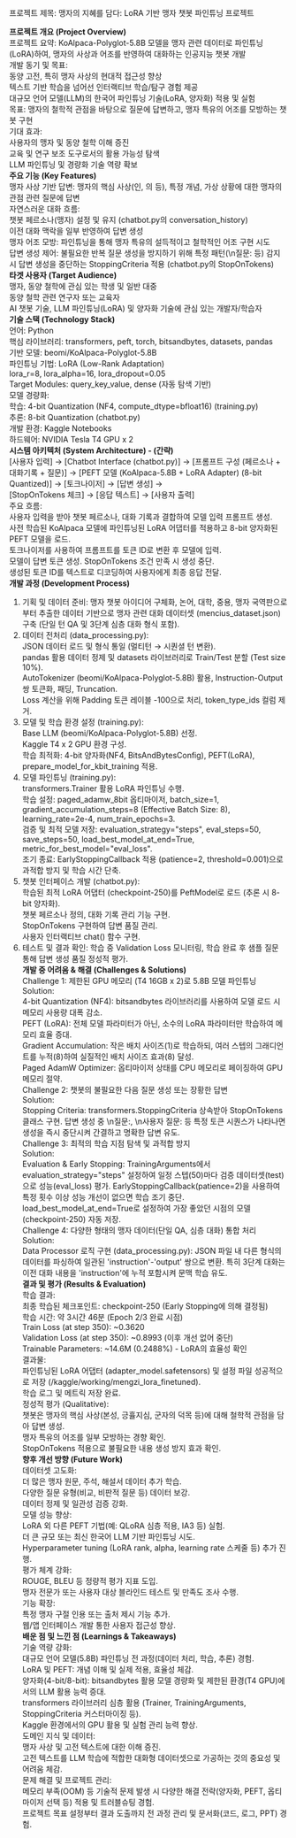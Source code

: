 프로젝트 제목: 맹자의 지혜를 담다: LoRA 기반 맹자 챗봇 파인튜닝 프로젝트

**프로젝트 개요 (Project Overview)**   
프로젝트 요약: KoAlpaca-Polyglot-5.8B 모델을 맹자 관련 데이터로 파인튜닝(LoRA)하여, 맹자의 사상과 어조를 반영하여 대화하는 인공지능 챗봇 개발   
개발 동기 및 목표:   
동양 고전, 특히 맹자 사상의 현대적 접근성 향상   
텍스트 기반 학습을 넘어선 인터랙티브 학습/탐구 경험 제공   
대규모 언어 모델(LLM)의 한국어 파인튜닝 기술(LoRA, 양자화) 적용 및 실험   
목표: 맹자의 철학적 관점을 바탕으로 질문에 답변하고, 맹자 특유의 어조를 모방하는 챗봇 구현   
기대 효과:   
사용자의 맹자 및 동양 철학 이해 증진   
교육 및 연구 보조 도구로서의 활용 가능성 탐색   
LLM 파인튜닝 및 경량화 기술 역량 확보   
**주요 기능 (Key Features)**   
맹자 사상 기반 답변: 맹자의 핵심 사상(인, 의 등), 특정 개념, 가상 상황에 대한 맹자의 관점 관련 질문에 답변   
자연스러운 대화 흐름:   
챗봇 페르소나(맹자) 설정 및 유지 (chatbot.py의 conversation_history)   
이전 대화 맥락을 일부 반영하여 답변 생성   
맹자 어조 모방: 파인튜닝을 통해 맹자 특유의 설득적이고 철학적인 어조 구현 시도   
답변 생성 제어: 불필요한 반복 질문 생성을 방지하기 위해 특정 패턴(\n질문: 등) 감지 시 답변 생성을 중단하는 StoppingCriteria 적용 (chatbot.py의 StopOnTokens)   
**타겟 사용자 (Target Audience)**   
맹자, 동양 철학에 관심 있는 학생 및 일반 대중   
동양 철학 관련 연구자 또는 교육자   
AI 챗봇 기술, LLM 파인튜닝(LoRA) 및 양자화 기술에 관심 있는 개발자/학습자   
**기술 스택 (Technology Stack)**   
언어: Python   
핵심 라이브러리: transformers, peft, torch, bitsandbytes, datasets, pandas   
기반 모델: beomi/KoAlpaca-Polyglot-5.8B   
파인튜닝 기법: LoRA (Low-Rank Adaptation)   
  lora_r=8, lora_alpha=16, lora_dropout=0.05   
  Target Modules: query_key_value, dense (자동 탐색 기반)   
모델 경량화:   
  학습: 4-bit Quantization (NF4, compute_dtype=bfloat16) (training.py)   
  추론: 8-bit Quantization (chatbot.py)   
개발 환경: Kaggle Notebooks   
하드웨어: NVIDIA Tesla T4 GPU x 2   
**시스템 아키텍처 (System Architecture) - (간략)**   
[사용자 입력] → [Chatbot Interface (chatbot.py)] → [프롬프트 구성 (페르소나 + 대화기록 + 질문)] → [PEFT 모델 (KoAlpaca-5.8B + LoRA Adapter) (8-bit Quantized)] → [토크나이저] → [답변 생성] →  
[StopOnTokens 체크] → [응답 텍스트] → [사용자 출력]   
주요 흐름:   
  사용자 입력을 받아 챗봇 페르소나, 대화 기록과 결합하여 모델 입력 프롬프트 생성.   
  사전 학습된 KoAlpaca 모델에 파인튜닝된 LoRA 어댑터를 적용하고 8-bit 양자화된 PEFT 모델을 로드.   
  토크나이저를 사용하여 프롬프트를 토큰 ID로 변환 후 모델에 입력.   
  모델이 답변 토큰 생성. StopOnTokens 조건 만족 시 생성 중단.   
  생성된 토큰 ID를 텍스트로 디코딩하여 사용자에게 최종 응답 전달.   
**개발 과정 (Development Process)**   
1. 기획 및 데이터 준비: 맹자 챗봇 아이디어 구체화, 논어, 대학, 중용, 맹자 국역판으로부터 추출한 데이터 기반으로 맹자 관련 대화 데이터셋 (mencius_dataset.json) 구축 (단일 턴 QA 및 3단계 심층 대화 형식 포함).   
2. 데이터 전처리 (data_processing.py):   
  JSON 데이터 로드 및 형식 통일 (멀티턴 → 시퀀셜 턴 변환).   
  pandas 활용 데이터 정제 및 datasets 라이브러리로 Train/Test 분할 (Test size 10%).   
  AutoTokenizer (beomi/KoAlpaca-Polyglot-5.8B) 활용, Instruction-Output 쌍 토큰화, 패딩, Truncation.   
  Loss 계산을 위해 Padding 토큰 레이블 -100으로 처리, token_type_ids 컬럼 제거.   
3. 모델 및 학습 환경 설정 (training.py):   
  Base LLM (beomi/KoAlpaca-Polyglot-5.8B) 선정.   
  Kaggle T4 x 2 GPU 환경 구성.   
  학습 최적화: 4-bit 양자화(NF4, BitsAndBytesConfig), PEFT(LoRA), prepare_model_for_kbit_training 적용.   
4. 모델 파인튜닝 (training.py):   
  transformers.Trainer 활용 LoRA 파인튜닝 수행.   
  학습 설정: paged_adamw_8bit 옵티마이저, batch_size=1, gradient_accumulation_steps=8 (Effective Batch Size: 8), learning_rate=2e-4, num_train_epochs=3.   
  검증 및 최적 모델 저장: evaluation_strategy="steps", eval_steps=50, save_steps=50, load_best_model_at_end=True, metric_for_best_model="eval_loss".   
  조기 종료: EarlyStoppingCallback 적용 (patience=2, threshold=0.001)으로 과적합 방지 및 학습 시간 단축.   
5. 챗봇 인터페이스 개발 (chatbot.py):   
  학습된 최적 LoRA 어댑터 (checkpoint-250)를 PeftModel로 로드 (추론 시 8-bit 양자화).   
  챗봇 페르소나 정의, 대화 기록 관리 기능 구현.   
  StopOnTokens 구현하여 답변 품질 관리.   
  사용자 인터랙티브 chat() 함수 구현.   
6. 테스트 및 결과 확인: 학습 중 Validation Loss 모니터링, 학습 완료 후 샘플 질문 통해 답변 생성 품질 정성적 평가.   
**개발 중 어려움 & 해결 (Challenges & Solutions)**   
Challenge 1: 제한된 GPU 메모리 (T4 16GB x 2)로 5.8B 모델 파인튜닝   
Solution:   
  4-bit Quantization (NF4): bitsandbytes 라이브러리를 사용하여 모델 로드 시 메모리 사용량 대폭 감소.   
  PEFT (LoRA): 전체 모델 파라미터가 아닌, 소수의 LoRA 파라미터만 학습하여 메모리 효율 증대.   
  Gradient Accumulation: 작은 배치 사이즈(1)로 학습하되, 여러 스텝의 그래디언트를 누적(8)하여 실질적인 배치 사이즈 효과(8) 달성.   
  Paged AdamW Optimizer: 옵티마이저 상태를 CPU 메모리로 페이징하여 GPU 메모리 절약.   
Challenge 2: 챗봇의 불필요한 다음 질문 생성 또는 장황한 답변   
Solution:   
  Stopping Criteria: transformers.StoppingCriteria 상속받아 StopOnTokens 클래스 구현. 답변 생성 중 \n질문:, \n사용자 질문: 등 특정 토큰 시퀀스가 나타나면 생성을 즉시 중단시켜 간결하고 명확한 답변 유도.   
Challenge 3: 최적의 학습 지점 탐색 및 과적합 방지   
Solution:   
  Evaluation & Early Stopping: TrainingArguments에서 evaluation_strategy="steps" 설정하여 일정 스텝(50)마다 검증 데이터셋(test)으로 성능(eval_loss) 평가. EarlyStoppingCallback(patience=2)을 사용하여 특정 횟수 이상 성능 개선이 없으면 학습 조기 중단. load_best_model_at_end=True로 설정하여 가장 좋았던 시점의 모델(checkpoint-250) 자동 저장.   
Challenge 4: 다양한 형태의 맹자 데이터(단일 QA, 심층 대화) 통합 처리   
Solution:   
  Data Processor 로직 구현 (data_processing.py): JSON 파일 내 다른 형식의 데이터를 파싱하여 일관된 'instruction'-'output' 쌍으로 변환. 특히 3단계 대화는 이전 대화 내용을 'instruction'에 누적 포함시켜 문맥 학습 유도.   
**결과 및 평가 (Results & Evaluation)**   
학습 결과:   
최종 학습된 체크포인트: checkpoint-250 (Early Stopping에 의해 결정됨)   
학습 시간: 약 3시간 46분 (Epoch 2/3 완료 시점)   
Train Loss (at step 350): ~0.3620   
Validation Loss (at step 350): ~0.8993 (이후 개선 없어 중단)   
Trainable Parameters: ~14.6M (0.2488%) - LoRA의 효율성 확인   
결과물:   
파인튜닝된 LoRA 어댑터 (adapter_model.safetensors) 및 설정 파일 성공적으로 저장 (/kaggle/working/mengzi_lora_finetuned).   
학습 로그 및 메트릭 저장 완료.   
정성적 평가 (Qualitative):   
챗봇은 맹자의 핵심 사상(본성, 긍휼지심, 군자의 덕목 등)에 대해 철학적 관점을 담아 답변 생성.   
맹자 특유의 어조를 일부 모방하는 경향 확인.   
StopOnTokens 적용으로 불필요한 내용 생성 방지 효과 확인.   
**향후 개선 방향 (Future Work)**   
데이터셋 고도화:   
  더 많은 맹자 원문, 주석, 해설서 데이터 추가 학습.   
  다양한 질문 유형(비교, 비판적 질문 등) 데이터 보강.   
  데이터 정제 및 일관성 검증 강화.   
모델 성능 향상:   
  LoRA 외 다른 PEFT 기법(예: QLoRA 심층 적용, IA3 등) 실험.   
  더 큰 규모 또는 최신 한국어 LLM 기반 파인튜닝 시도.   
  Hyperparameter tuning (LoRA rank, alpha, learning rate 스케줄 등) 추가 진행.   
평가 체계 강화:   
  ROUGE, BLEU 등 정량적 평가 지표 도입.   
  맹자 전문가 또는 사용자 대상 블라인드 테스트 및 만족도 조사 수행.   
기능 확장:   
  특정 맹자 구절 인용 또는 출처 제시 기능 추가.   
  웹/앱 인터페이스 개발 통한 사용자 접근성 향상.   
**배운 점 및 느낀 점 (Learnings & Takeaways)**   
기술 역량 강화:   
  대규모 언어 모델(5.8B) 파인튜닝 전 과정(데이터 처리, 학습, 추론) 경험.   
  LoRA 및 PEFT: 개념 이해 및 실제 적용, 효율성 체감.   
  양자화(4-bit/8-bit): bitsandbytes 활용 모델 경량화 및 제한된 환경(T4 GPU)에서의 LLM 활용 능력 증대.   
  transformers 라이브러리 심층 활용 (Trainer, TrainingArguments, StoppingCriteria 커스터마이징 등).   
  Kaggle 환경에서의 GPU 활용 및 실험 관리 능력 향상.   
도메인 지식 및 데이터:   
  맹자 사상 및 고전 텍스트에 대한 이해 증진.   
  고전 텍스트를 LLM 학습에 적합한 대화형 데이터셋으로 가공하는 것의 중요성 및 어려움 체감.   
문제 해결 및 프로젝트 관리:   
  메모리 부족(OOM) 등 기술적 문제 발생 시 다양한 해결 전략(양자화, PEFT, 옵티마이저 선택 등) 적용 및 트러블슈팅 경험.   
  프로젝트 목표 설정부터 결과 도출까지 전 과정 관리 및 문서화(코드, 로그, PPT) 경험.   
